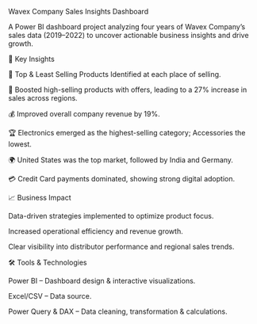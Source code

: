  Wavex Company Sales Insights Dashboard

A Power BI dashboard project analyzing four years of Wavex Company’s sales data (2019–2022) to uncover actionable business insights and drive growth.

🔑 Key Insights

📌 Top & Least Selling Products Identified at each place of selling.

🎯 Boosted high-selling products with offers, leading to a 27% increase in sales across regions.

💰 Improved overall company revenue by 19%.

🏆 Electronics emerged as the highest-selling category; Accessories the lowest.

🌍 United States was the top market, followed by India and Germany.

💳 Credit Card payments dominated, showing strong digital adoption.

📈 Business Impact

Data-driven strategies implemented to optimize product focus.

Increased operational efficiency and revenue growth.

Clear visibility into distributor performance and regional sales trends.

🛠 Tools & Technologies

Power BI – Dashboard design & interactive visualizations.

Excel/CSV – Data source.

Power Query & DAX – Data cleaning, transformation & calculations.
